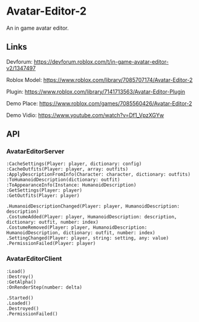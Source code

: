 # Avatar-Editor-2
An in game avatar editor.

## Links
Devforum: https://devforum.roblox.com/t/in-game-avatar-editor-v2/1347497

Roblox Model: https://www.roblox.com/library/7085707174/Avatar-Editor-2

Plugin: https://www.roblox.com/library/7141713563/Avatar-Editor-Plugin

Demo Place: https://www.roblox.com/games/7085560426/Avatar-Editor-2

Demo Vidio: https://www.youtube.com/watch?v=Df1_VpzXGYw

## API
### AvatarEditorServer

```
:CacheSettings(Player: player, dictionary: config)
:CacheOutfits(Player: player, array: outfits)
:ApplyDescriptionFromInfo(Character: character, dictionary: outfits)
:ToHumanoidDescription(dictionary: outfit)
:ToAppearanceInfo(Instance: HumanoidDescription)
:GetSettings(Player: player)
:GetOutfits(Player: player)

.HumanoidDescriptionChanged(Player: player, HumanoidDescription: description)
.CostumeAdded(Player: player, HumanoidDescription: description, dictionary: outfit, number: index)
.CostumeRemoved(Player: player, HumanoidDescription: HumanoidDescription, dictionary: outfit, number: index)
.SettingChanged(Player: player, string: setting, any: value)
.PermissionFailed(Player: player)
```

### AvatarEditorClient
```
:Load()
:Destroy()
:GetAlpha()
:OnRenderStep(number: delta)

.Started()
.Loaded()
.Destroyed()
.PermissionFailed()
```
